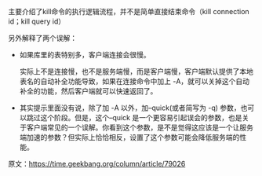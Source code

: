 

主要介绍了kill命令的执行逻辑流程，并不是简单直接结束命令（kill connection id；kill query id）

另外解释了两个误解：

- 如果库里的表特别多，客户端连接会很慢。

    实际上不是连接慢，也不是服务端慢，而是客户端慢，客户端默认提供了本地表名的自动补全功能导致，如果在连接命令中加上 -A，就可以关掉这个自动补全的功能，然后客户端就可以快速返回了。

- 其实提示里面没有说，除了加 -A 以外，加–quick(或者简写为 -q) 参数，也可以跳过这个阶段。但是，这个–quick 是一个更容易引起误会的参数，也是关于客户端常见的一个误解。你看到这个参数，是不是觉得这应该是一个让服务端加速的参数？但实际上恰恰相反，设置了这个参数可能会降低服务端的性能。


原文：https://time.geekbang.org/column/article/79026
